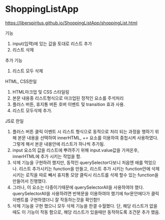 # ShoppingListApp

https://liberspiritus.github.io/ShoppingListApp/shoppingList.html

기능

1. input(입력)에 있는 값을 토대로 리스트 추가
2. 리스트 삭제

추가 기능

1. 리스트 모두 삭제

HTML, CSS한일

1. HTML마크업 및 CSS 스타일링
2. 본문 내용중 리스트형식으로 마크업된 정적인 요소를 주석처리
3. 플러스 버튼, 휴지통 버튼 호버 이벤트 및 transition 효과 사용.
4. 리스트 모두삭제 추가.

JS로 한일

1. 플러스 버튼 클릭 이벤트 시
   리스트 형식으로 동적으로 처리 되는 과정을 행하기 위해
   본문 내용을 선택하여 innerHTML, += 요소를 이용하여 중첩시켜 사용하였다.
   그렇게 해서 본운 내용안에 리스트가 하나씩 추가됨.
2. input 요소의 값을 리스트에 뿌려주기 위해 input.value값을 가져온후, innerHTML에 추가 시키는 작업을 함.
3. 삭제 기능을 구현하려 했지만, 동적인 querySelector다보니 처음엔 애를 먹었으나.
   리스트 추가시키는 function을 만들고, 리스트 추가 시키는 function안에 삭제 시키는 로직을 따로 빼서 휴지통 모양 클릭시 리스트를 삭제 할수 있는 function을 만들어서 진행했다.
4. 그러나, 이 요소는 다중이기때문에 querySelectorAll을 사용하여야 했다.
   querySelectorAll을 사용하려면 반복문을 이용하여야 했기에 for문안에다가 클릭이벤트를 구현하였더니 잘 작동하는것을 확인함!!
5. 삭제 기능을 구현 했으니 모두 삭제 기능을 한결 수월했다.
   단, 해당 리스트가 없을때도 이 기능이 작동 함으로, 해당 리스트가 있을때만 동작하도록 조건문 추가 했음.

